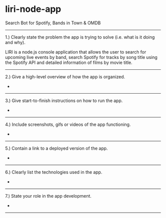 # liri-node-app
Search Bot for Spotify, Bands in Town &amp; OMDB

----------------------------------------------------------------------------------------------------------------------------------------

1.) Clearly state the problem the app is trying to solve (i.e. what is it doing and why).

  LIRI is a node.js console application that allows the user to search for upcoming live events by band, search Spotify for tracks by song title using the Spotify API and detailed information of films by movie title.

----------------------------------------------------------------------------------------------------------------------------------------

2.) Give a high-level overview of how the app is organized.

  *
  
 ---------------------------------------------------------------------------------------------------------------------------------------
 
3.) Give start-to-finish instructions on how to run the app.

*

----------------------------------------------------------------------------------------------------------------------------------------

4.) Include screenshots, gifs or videos of the app functioning.

*

----------------------------------------------------------------------------------------------------------------------------------------

5.) Contain a link to a deployed version of the app.

*

----------------------------------------------------------------------------------------------------------------------------------------

6.) Clearly list the technologies used in the app.

*

----------------------------------------------------------------------------------------------------------------------------------------

7.) State your role in the app development.

*

----------------------------------------------------------------------------------------------------------------------------------------
